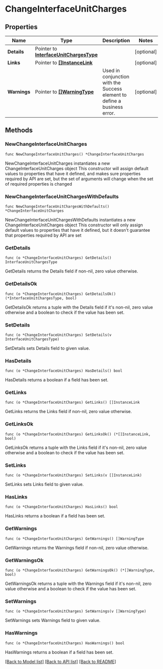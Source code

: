 # ChangeInterfaceUnitCharges

## Properties

Name | Type | Description | Notes
------------ | ------------- | ------------- | -------------
**Details** | Pointer to [**InterfaceUnitChargesType**](InterfaceUnitChargesType.md) |  | [optional] 
**Links** | Pointer to [**[]InstanceLink**](InstanceLink.md) |  | [optional] 
**Warnings** | Pointer to [**[]WarningType**](WarningType.md) | Used in conjunction with the Success element to define a business error. | [optional] 

## Methods

### NewChangeInterfaceUnitCharges

`func NewChangeInterfaceUnitCharges() *ChangeInterfaceUnitCharges`

NewChangeInterfaceUnitCharges instantiates a new ChangeInterfaceUnitCharges object
This constructor will assign default values to properties that have it defined,
and makes sure properties required by API are set, but the set of arguments
will change when the set of required properties is changed

### NewChangeInterfaceUnitChargesWithDefaults

`func NewChangeInterfaceUnitChargesWithDefaults() *ChangeInterfaceUnitCharges`

NewChangeInterfaceUnitChargesWithDefaults instantiates a new ChangeInterfaceUnitCharges object
This constructor will only assign default values to properties that have it defined,
but it doesn't guarantee that properties required by API are set

### GetDetails

`func (o *ChangeInterfaceUnitCharges) GetDetails() InterfaceUnitChargesType`

GetDetails returns the Details field if non-nil, zero value otherwise.

### GetDetailsOk

`func (o *ChangeInterfaceUnitCharges) GetDetailsOk() (*InterfaceUnitChargesType, bool)`

GetDetailsOk returns a tuple with the Details field if it's non-nil, zero value otherwise
and a boolean to check if the value has been set.

### SetDetails

`func (o *ChangeInterfaceUnitCharges) SetDetails(v InterfaceUnitChargesType)`

SetDetails sets Details field to given value.

### HasDetails

`func (o *ChangeInterfaceUnitCharges) HasDetails() bool`

HasDetails returns a boolean if a field has been set.

### GetLinks

`func (o *ChangeInterfaceUnitCharges) GetLinks() []InstanceLink`

GetLinks returns the Links field if non-nil, zero value otherwise.

### GetLinksOk

`func (o *ChangeInterfaceUnitCharges) GetLinksOk() (*[]InstanceLink, bool)`

GetLinksOk returns a tuple with the Links field if it's non-nil, zero value otherwise
and a boolean to check if the value has been set.

### SetLinks

`func (o *ChangeInterfaceUnitCharges) SetLinks(v []InstanceLink)`

SetLinks sets Links field to given value.

### HasLinks

`func (o *ChangeInterfaceUnitCharges) HasLinks() bool`

HasLinks returns a boolean if a field has been set.

### GetWarnings

`func (o *ChangeInterfaceUnitCharges) GetWarnings() []WarningType`

GetWarnings returns the Warnings field if non-nil, zero value otherwise.

### GetWarningsOk

`func (o *ChangeInterfaceUnitCharges) GetWarningsOk() (*[]WarningType, bool)`

GetWarningsOk returns a tuple with the Warnings field if it's non-nil, zero value otherwise
and a boolean to check if the value has been set.

### SetWarnings

`func (o *ChangeInterfaceUnitCharges) SetWarnings(v []WarningType)`

SetWarnings sets Warnings field to given value.

### HasWarnings

`func (o *ChangeInterfaceUnitCharges) HasWarnings() bool`

HasWarnings returns a boolean if a field has been set.


[[Back to Model list]](../README.md#documentation-for-models) [[Back to API list]](../README.md#documentation-for-api-endpoints) [[Back to README]](../README.md)


